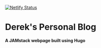 [![Netlify Status](https://api.netlify.com/api/v1/badges/85e27e8c-d042-46b2-80e8-eb79eac221a0/deploy-status)](https://app.netlify.com/sites/derek-fritz/deploys)

# Derek's Personal Blog

**A JAMstack webpage built using Hugo**
